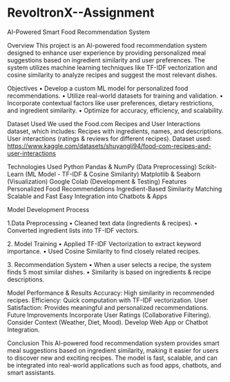 # RevoltronX--Assignment
AI-Powered Smart Food Recommendation System

Overview
This project is an AI-powered food recommendation system designed to enhance user experience by providing personalized meal suggestions based on ingredient similarity and user preferences. The system utilizes machine learning techniques like TF-IDF vectorization and cosine similarity to analyze recipes and suggest the most relevant dishes.
 
 Objectives
•	Develop a custom ML model for personalized food recommendations.
•	Utilize real-world datasets for training and validation.
•	Incorporate contextual factors like user preferences, dietary restrictions, and ingredient similarity.
•	Optimize for accuracy, efficiency, and scalability.

Dataset Used
We used the Food.com Recipes and User Interactions dataset, which includes:
	 Recipes with ingredients, names, and descriptions.
	User interactions (ratings & reviews for different recipes).
Dataset used: https://www.kaggle.com/datasets/shuyangli94/food-com-recipes-and-user-interactions

Technologies Used
	Python 
	Pandas & NumPy (Data Preprocessing)
	Scikit-Learn (ML Model - TF-IDF & Cosine Similarity)
	Matplotlib & Seaborn (Visualization)
	Google Colab (Development & Testing)
Features
	Personalized Food Recommendations 
	Ingredient-Based Similarity Matching 
	Scalable and Fast 
 Easy Integration into Chatbots & Apps 
 
 Model Development Process
 
1.Data Preprocessing
•	Cleaned text data (ingredients & recipes).
•	Converted ingredient lists into TF-IDF vectors.

2️. Model Training
•	Applied TF-IDF Vectorization to extract keyword importance.
•	Used Cosine Similarity to find closely related recipes.

3️. Recommendation System
•	When a user selects a recipe, the system finds 5 most similar dishes.
•	Similarity is based on ingredients & recipe descriptions.

Model Performance & Results
 Accuracy: High similarity in recommended recipes.
 Efficiency: Quick computation with TF-IDF vectorization.
 User Satisfaction: Provides meaningful and personalized recommendations.
Future Improvements
	Incorporate User Ratings (Collaborative Filtering).
	Consider Context (Weather, Diet, Mood).
	Develop Web App or Chatbot Integration.
 
Conclusion
This AI-powered food recommendation system provides smart meal suggestions based on ingredient similarity, making it easier for users to discover new and exciting recipes. The model is fast, scalable, and can be integrated into real-world applications such as food apps, chatbots, and smart assistants.
